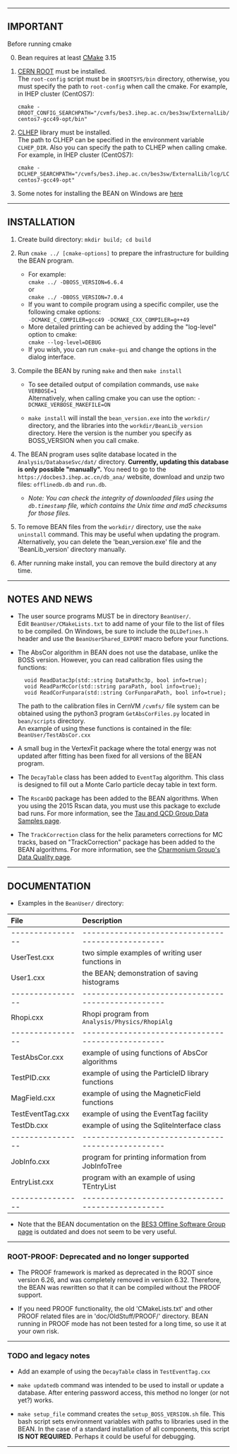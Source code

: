 ---------------------------------------------------------------------------
## IMPORTANT

Before running cmake

0. Bean requires at least [CMake](https://cmake.org/download) 3.15

1. [CERN ROOT](https://root.cern.ch) must be installed.\
   The `root-config` script must be in `$ROOTSYS/bin` directory,
   otherwise, you must specify the path to `root-config` when call
   the cmake.
   For example, in IHEP cluster (CentOS7):
   ```
   cmake -DROOT_CONFIG_SEARCHPATH="/cvmfs/bes3.ihep.ac.cn/bes3sw/ExternalLib/lcg/LCG_84/ROOT/6.20.02/x86_64-centos7-gcc49-opt/bin"
   ```

2. [CLHEP](https://proj-clhep.web.cern.ch/proj-clhep) library must be
   installed.\
   The path to CLHEP can be specified in the environment variable
   `CLHEP_DIR`. Also you can specify the path to CLHEP when calling
   cmake.
   For example, in IHEP cluster (CentOS7):
   ```
   cmake -DCLHEP_SEARCHPATH="/cvmfs/bes3.ihep.ac.cn/bes3sw/ExternalLib/lcg/LCG_84/clhep/2.4.4.0/x86_64-centos7-gcc49-opt"
   ```

3. Some notes for installing the BEAN on Windows are
   [here](doc/Win_readme.md)

---------------------------------------------------------------------------
## INSTALLATION

1. Create build directory: `mkdir build; cd build`

2. Run `cmake ../ [cmake-options]` to prepare the infrastructure
   for building the BEAN program.
   * For example:\
     `cmake ../ -DBOSS_VERSION=6.6.4`\
     or\
     `cmake ../ -DBOSS_VERSION=7.0.4`
   * If you want to compile program using a specific compiler,
     use the following cmake options:\
     `-DCMAKE_C_COMPILER=gcc49 -DCMAKE_CXX_COMPILER=g++49`
   * More detailed printing can be achieved by adding the "log-level"
     option to cmake:\
     `cmake --log-level=DEBUG`
   * If you wish, you can run `cmake-gui` and change the options
     in the dialog interface.

3. Compile the BEAN by runing `make` and then `make install`
   * To see detailed output of compilation commands, use
     `make VERBOSE=1`\
     Alternatively, when calling cmake you can use the option:
     `-DCMAKE_VERBOSE_MAKEFILE=ON`

   * `make install` will install the `bean_version.exe` into
     the `workdir/` directory, and the libraries into the
     `workdir/BeanLib_version` directory. Here the version is the
     number you specify as BOSS_VERSION when you call cmake.

4. The BEAN program uses sqlite database located in the
   `Analysis/DatabaseSvc/dat/` directory.
   **Currently, updating this database is only possible "manually".**
   You need to go to the `https://docbes3.ihep.ac.cn/db_ana/` website,
   download and unzip two files: `offlinedb.db` and `run.db`.
   + _Note: You can check the integrity of downloaded files using
     the `db.timestamp` file, which contains the Unix time and
     md5 checksums for those files._

5. To remove BEAN files from the `workdir/` directory, use the
   `make uninstall` command. This may be useful when updating
   the program. Alternatively, you can delete the 'bean_version.exe'
   file and the 'BeanLib_version' directory manually.

6. After running make install, you can remove the build directory
   at any time.

---------------------------------------------------------------------------
## NOTES AND NEWS

* The user source programs MUST be in directory `BeanUser/`.\
  Edit `BeanUser/CMakeLists.txt` to add name of your file
  to the list of files to be compiled.
  On Windows, be sure to include the `DLLDefines.h` header and use
  the `BeanUserShared_EXPORT` macro before your functions.

* The AbsCor algorithm in BEAN does not use the database, unlike
  the BOSS version. However, you can read calibration files using
  the functions:
  ```
    void ReadDatac3p(std::string DataPathc3p, bool info=true);
    void ReadParMcCor(std::string paraPath, bool info=true);
    void ReadCorFunpara(std::string CorFunparaPath, bool info=true);
  ```
  The path to the calibration files in CernVM `/cvmfs/` file system
  can be obtained using the python3 program `GetAbsCorFiles.py` located
  in `bean/scripts` directory.\
  An example of using these functions is contained in the file:
  `BeanUser/TestAbsCor.cxx`

* A small bug in the VertexFit package where the total energy was not
  updated after fitting has been fixed for all versions of the BEAN
  program.

* The `DecayTable` class has been added to `EventTag` algorithm.
  This class is designed to fill out a Monte Carlo particle decay
  table in text form.

* The `RscanDQ` package has been added to the BEAN algorithms.
  When you using the 2015 Rscan data, you must use this package
  to exclude bad runs. For more information, see the
  [Tau and QCD Group Data Samples page](
  https://docbes3.ihep.ac.cn/~tauqcdgroup/index.php/Data_Samples).

* The `TrackCorrection` class for the helix parameters corrections
  for MC tracks, based on "TrackCorrection" package has been added
  to the BEAN algorithms.
  For more information, see the [Charmonium Group's Data Quality page](
  https://docbes3.ihep.ac.cn/~charmoniumgroup/index.php/DataQuality_Page).

---------------------------------------------------------------------------
## DOCUMENTATION

* Examples in the `BeanUser/` directory:

| File             | Description                                       |
| :---             | :---                                              |
| ---------------- | ------------------------------------------------- |
| UserTest.cxx     | two simple examples of writing user functions in  |
| User1.cxx        | the BEAN; demonstration of saving histograms      |
| ---------------- | ------------------------------------------------- |
| Rhopi.cxx        | Rhopi program from `Analysis/Physics/RhopiAlg`    |
| ---------------- | ------------------------------------------------- |
| TestAbsCor.cxx   | example of using functions of AbsCor algorithms   |
| TestPID.cxx      | example of using the ParticleID library functions |
| MagField.cxx     | example of using the MagneticField functions      |
| TestEventTag.cxx | example of using the EventTag facility            |
| TestDb.cxx       | example of using the SqliteInterface class        |
| ---------------- | ------------------------------------------------- |
| JobInfo.cxx      | program for printing information from JobInfoTree |
| EntryList.cxx    | program with an example of using TEntryList       |
| ---------------- | ------------------------------------------------- |

* Note that the BEAN documentation on the
  [BES3 Offline Software Group page](
  https://docbes3.ihep.ac.cn/~offlinesoftware/index.php/BEAN)
  is outdated and does not seem to be very useful.

---------------------------------------------------------------------------
### ROOT-PROOF: Deprecated and no longer supported

* The PROOF framework is marked as deprecated in the ROOT since
  version 6.26, and was completely removed in version 6.32.
  Therefore, the BEAN was rewritten so that it can be compiled
  without the PROOF support.

* If you need PROOF functionality, the old 'CMakeLists.txt' and
  other PROOF related files are in 'doc/OldStuff/PROOF/' directory.
  BEAN running in PROOF mode has not been tested for a long time,
  so use it at your own risk.

---------------------------------------------------------------------------
### TODO and legacy notes

* Add an example of using the `DecayTable` class in `TestEventTag.cxx`

* `make updatedb` command was intended to be used to install or update
  a database. After entering password access, this method no longer
  (or not yet?) works.

* `make setup_file` command creates the `setup_BOSS_VERSION.sh` file.
  This bash script sets environment variables with paths to libraries used
  in the BEAN. In the case of a standard installation of all components,
  this script **IS NOT REQUIRED**.
  Perhaps it could be useful for debugging.

---------------------------------------------------------------------------
